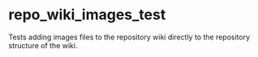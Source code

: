 # repo_wiki_images_test
Tests adding images files to the repository wiki directly to the repository structure of the wiki.
